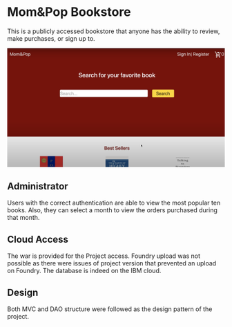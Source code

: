# Mom&Pop Bookstore

This is a publicly accessed bookstore that anyone has the ability to review, make purchases, or sign up to.

<img src="mom&pop.jpg" alt="preview">

## Administrator

Users with the correct authentication are able to view the most popular ten books. Also, they can select a month to view the orders purchased during that month.

## Cloud Access 

The war is provided for the Project access. Foundry upload was not possible as there were issues of project version that prevented an upload on Foundry. The database is indeed on the IBM cloud.

## Design
Both MVC and DAO structure were followed as the design pattern of the project.

